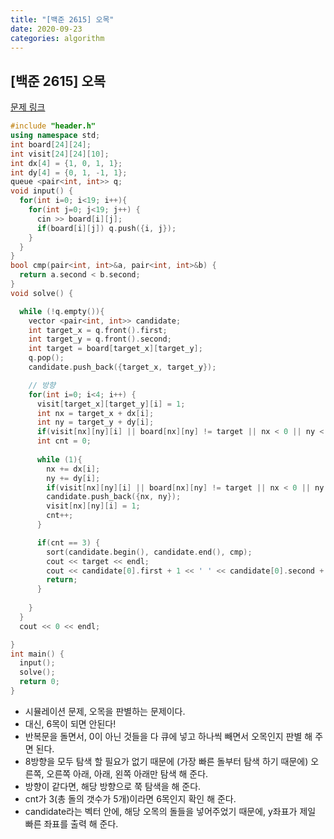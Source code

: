 ```yaml
---
title: "[백준 2615] 오목"
date: 2020-09-23
categories: algorithm
---
```

## [백준 2615] 오목
[문제 링크](https://www.acmicpc.net/problem/2615)

```c++
#include "header.h"
using namespace std;
int board[24][24];
int visit[24][24][10];
int dx[4] = {1, 0, 1, 1};
int dy[4] = {0, 1, -1, 1};
queue <pair<int, int>> q;
void input() {
  for(int i=0; i<19; i++){
    for(int j=0; j<19; j++) {
      cin >> board[i][j];
      if(board[i][j]) q.push({i, j});
    }
  }
}
bool cmp(pair<int, int>&a, pair<int, int>&b) {
  return a.second < b.second;
}
void solve() {

  while (!q.empty()){
    vector <pair<int, int>> candidate;
    int target_x = q.front().first;
    int target_y = q.front().second;
    int target = board[target_x][target_y];
    q.pop();
    candidate.push_back({target_x, target_y});

    // 방향
    for(int i=0; i<4; i++) {
      visit[target_x][target_y][i] = 1;
      int nx = target_x + dx[i];
      int ny = target_y + dy[i];    
      if(visit[nx][ny][i] || board[nx][ny] != target || nx < 0 || ny < 0 || nx >= 19 || ny >= 19) continue;
      int cnt = 0;
      
      while (1){
        nx += dx[i];
        ny += dy[i];
        if(visit[nx][ny][i] || board[nx][ny] != target || nx < 0 || ny < 0 || nx >= 19 || ny >= 19) break;
        candidate.push_back({nx, ny});
        visit[nx][ny][i] = 1;
        cnt++;
      }

      if(cnt == 3) {
        sort(candidate.begin(), candidate.end(), cmp);
        cout << target << endl;
        cout << candidate[0].first + 1 << ' ' << candidate[0].second + 1<< endl;
        return;
      }
      
    }
  }
  cout << 0 << endl;

}
int main() {
  input();
  solve();
  return 0;
}
```

- 시뮬레이션 문제, 오목을 판별하는 문제이다.
- 대신, 6목이 되면 안된다!
- 반복문을 돌면서, 0이 아닌 것들을 다 큐에 넣고 하나씩 빼면서 오목인지 판별 해 주면 된다.
- 8방향을 모두 탐색 할 필요가 없기 때문에 (가장 빠른 돌부터 탐색 하기 때문에) 오른쪽, 오른쪽 아래, 아래, 왼쪽 아래만 탐색 해 준다.
- 방향이 같다면, 해당 방향으로 쭉 탐색을 해 준다.
- cnt가 3(총 돌의 갯수가 5개)이라면 6목인지 확인 해 준다.
- candidate라는 벡터 안에, 해당 오목의 돌들을 넣어주었기 때문에, y좌표가 제일 빠른 좌표를 출력 해 준다.

